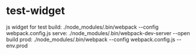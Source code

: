 # test-widget
js widget for test
build:  ./node_modules/.bin/webpack --config webpack.config.js
serve: ./node_modules/.bin/webpack-dev-server --open
build prod: ./node_modules/.bin/webpack --config webpack.config.js --env.prod
